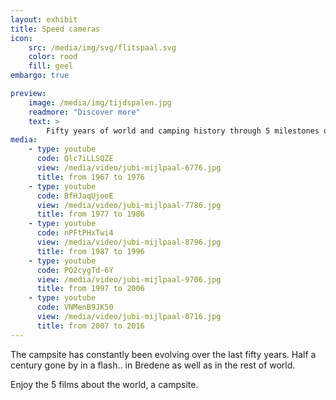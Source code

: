 ```yaml
---
layout: exhibit
title: Speed cameras
icon: 
    src: /media/img/svg/flitspaal.svg
    color: rood
    fill: geel
embargo: true

preview: 
    image: /media/img/tijdspalen.jpg
    readmore: "Discover more"
    text: >
        Fifty years of world and camping history through 5 milestones of time.
media:
    - type: youtube
      code: Qlc7iLLSQZE
      view: /media/video/jubi-mijlpaal-6776.jpg
      title: from 1967 to 1976
    - type: youtube
      code: BfHJaqUjoeE
      view: /media/video/jubi-mijlpaal-7786.jpg
      title: from 1977 to 1986
    - type: youtube
      code: nPFtPHxTwi4
      view: /media/video/jubi-mijlpaal-8796.jpg
      title: from 1987 to 1996
    - type: youtube
      code: PQ2cygTd-6Y
      view: /media/video/jubi-mijlpaal-9706.jpg
      title: from 1997 to 2006
    - type: youtube
      code: VNMenB9JK50
      view: /media/video/jubi-mijlpaal-0716.jpg
      title: from 2007 to 2016
---
```


The campsite has constantly been evolving over the last fifty years. Half a century gone by in a flash.. in Bredene as well as in the rest of world. 

Enjoy the 5 films about the world, a campsite.

